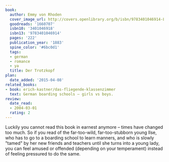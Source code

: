 ```yaml
---
book:
  author: Emmy von Rhoden
  cover_image_url: http://covers.openlibrary.org/b/isbn/9783401046914-L.jpg
  goodreads: '1660707'
  isbn10: '3401046918'
  isbn13: '9783401046914'
  pages: '222'
  publication_year: '1883'
  spine_color: '#6bc0d1'
  tags:
  - german
  - romance
  - ya
  title: Der Trotzkopf
plan:
  date_added: '2015-04-08'
related_books:
- book: erich-kastner/das-fliegende-klassenzimmer
  text: German boarding schools – girls vs boys.
review:
  date_read:
  - 2004-03-01
  rating: 2
---
```


Luckily you cannot read this book in earnest anymore – times have changed too much. So if you read of the far-too-wild,
far-too-stubborn young Ilse, who has to go to a boarding school to learn manners, and who is slowly "tamed" by her new
friends and teachers until she turns into a young lady, you can feel amused or offended (depending on your temperament)
instead of feeling pressured to do the same.
